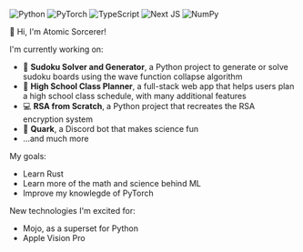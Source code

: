 ![Python](https://img.shields.io/badge/python-3670A0?style=for-the-badge&logo=python&logoColor=ffdd54)
![PyTorch](https://img.shields.io/badge/PyTorch-%23EE4C2C.svg?style=for-the-badge&logo=PyTorch&logoColor=white)
![TypeScript](https://img.shields.io/badge/typescript-%23007ACC.svg?style=for-the-badge&logo=typescript&logoColor=white)
![Next JS](https://img.shields.io/badge/Next-black?style=for-the-badge&logo=next.js&logoColor=white)
![NumPy](https://img.shields.io/badge/numpy-%23013243.svg?style=for-the-badge&logo=numpy&logoColor=white)

:wave: Hi, I'm Atomic Sorcerer!

I'm currently working on:
- :game_die: **Sudoku Solver and Generator**, a Python project to generate or solve sudoku boards using the wave function collapse algorithm
- :school: **High School Class Planner**, a full-stack web app that helps users plan a high school class schedule, with many additional features
- :computer: **RSA from Scratch**, a Python project that recreates the RSA encryption system
- :telescope: **Quark**, a Discord bot that makes science fun
- ...and much more

My goals:
- Learn Rust
- Learn more of the math and science behind ML
- Improve my knowlegde of PyTorch

New technologies I'm excited for:
- Mojo, as a superset for Python
- Apple Vision Pro
